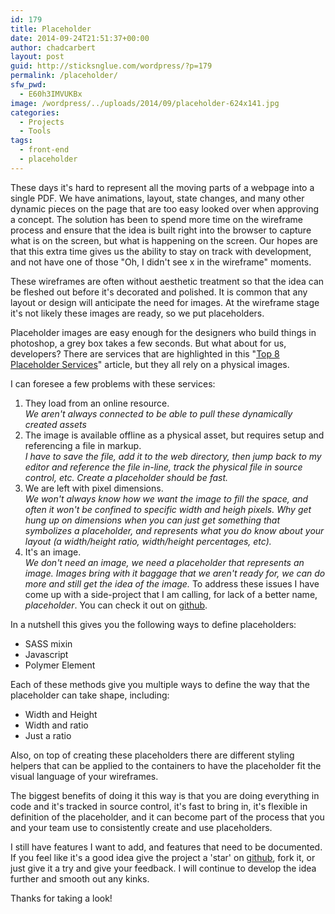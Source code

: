 ```yaml
---
id: 179
title: Placeholder
date: 2014-09-24T21:51:37+00:00
author: chadcarbert
layout: post
guid: http://sticksnglue.com/wordpress/?p=179
permalink: /placeholder/
sfw_pwd:
  - E60h3IMVUKBx
image: /wordpress/../uploads/2014/09/placeholder-624x141.jpg
categories:
  - Projects
  - Tools
tags:
  - front-end
  - placeholder
---
```

These days it's hard to represent all the moving parts of a webpage into a single PDF. We have animations, layout, state changes, and many other dynamic pieces on the page that are too easy looked over when approving a concept. The solution has been to spend more time on the wireframe process and ensure that the idea is built right into the browser to capture what is on the screen, but what is happening on the screen. Our hopes are that this extra time gives us the ability to stay on track with development, and not have one of those "Oh, I didn't see x in the wireframe" moments.

These wireframes are often without aesthetic treatment so that the idea can be fleshed out before it's decorated and polished. It is common that any layout or design will anticipate the need for images. At the wireframe stage it's not likely these images are ready, so we put placeholders.

Placeholder images are easy enough for the designers who build things in photoshop, a grey box takes a few seconds. But what about for us, developers? There are services that are highlighted in this "[Top 8 Placeholder Services](http://code.tutsplus.com/articles/the-top-8-placeholder-services-for-web-designers--net-19485 "Top 8 Placeholder Services by Tutsplus")" article, but they all rely on a physical images.

I can foresee a few problems with these services:

  1. They load from an online resource.  
    _We aren't always connected to be able to pull these dynamically created assets_
  2. The image is available offline as a physical asset, but requires setup and referencing a file in markup.  
    _I have to save the file, add it to the web directory, then jump back to my editor and reference the file in-line, track the physical file in source control, etc. Create a placeholder should be fast._
  3. We are left with pixel dimensions.  
    _We won't always know how we want the image to fill the space, and often it won't be confined to specific width and heigh pixels. Why get hung up on dimensions when you can just get something that symbolizes a placeholder, and represents what you do know about your layout (a width/height ratio, width/height percentages, etc)._
  4. It's an image.  
    _We don't need an image, we need a placeholder that represents an image. Images bring with it baggage that we aren't ready for, we can do more and still get the idea of the image._
To address these issues I have come up with a side-project that I am calling, for lack of a better name, _placeholder_. You can check it out on [github](https://github.com/chadian/placeholder "Github - Placeholder").

In a nutshell this gives you the following ways to define placeholders:

  * SASS mixin
  * Javascript
  * Polymer Element

Each of these methods give you multiple ways to define the way that the placeholder can take shape, including:

  * Width and Height
  * Width and ratio
  * Just a ratio



Also, on top of creating these placeholders there are different styling helpers that can be applied to the containers to have the placeholder fit the visual language of your wireframes.

The biggest benefits of doing it this way is that you are doing everything in code and it's tracked in source control, it's fast to bring in, it's flexible in definition of the placeholder, and it can become part of the process that you and your team use to consistently create and use placeholders.

I still have features I want to add, and features that need to be documented. If you feel like it's a good idea give the project a 'star' on [github](http://sticksnglue.com/placeholder/ "Placeholder"), fork it, or just give it a try and give your feedback. I will continue to develop the idea further and smooth out any kinks.

Thanks for taking a look!